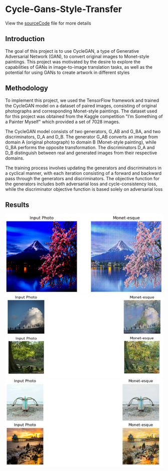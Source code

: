 # Cycle-Gans-Style-Transfer

View the [sourceCode](https://github.com/Mohsin-Ali-Mirza/Cycle-Gans-Style-Transfer/blob/main/sourceCode.ipynb) file for more details

## Introduction
The goal of this project is to use CycleGAN, a type of Generative Adversarial Network (GAN), to convert original images to Monet-style paintings. This project was motivated by the desire to explore the capabilities of GANs in image-to-image translation tasks, as well as the potential for using GANs to create artwork in different styles

## Methodology
<p>To implement this project, we used the TensorFlow framework and trained the CycleGAN model on a dataset of paired images, consisting of original photographs and corresponding Monet-style paintings. The dataset used for this project was obtained from the Kaggle competition "I’m Something of a Painter Myself" which provided a set of 7028 images.</p>

<p>The CycleGAN model consists of two generators, G_AB and G_BA, and two discriminators, D_A and D_B. The generator G_AB converts an image from domain A (original photograph) to domain B (Monet-style painting), while G_BA performs the opposite transformation. The discriminators D_A and D_B distinguish between real and generated images from their respective domains.</p>

<p>The training process involves updating the generators and discriminators in a cyclical manner, with each iteration consisting of a forward and backward pass through the generators and discriminators. The objective function for the generators includes both adversarial loss and cycle-consistency loss, while the discriminator objective function is based solely on adversarial loss</p>

## Results
<img src="/Results/Image1.png" alt="Image1" title="Image1">
<img src="/Results/Image2.png" alt="Image2" title="Image2">
<img src="/Results/Image3.png" alt="Image2" title="Image2">



